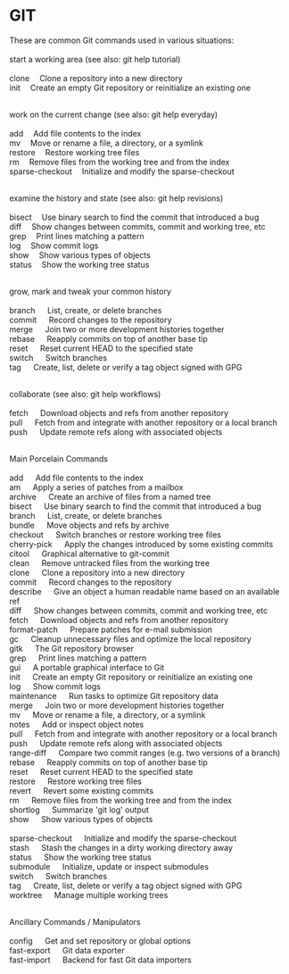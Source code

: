 # GIT

These are common Git commands used in various situations:
<br/>
<br/>
start a working area (see also: git help tutorial)<br/><br/>
   clone &emsp;Clone a repository into a new directory<br/>
   init  &emsp;Create an empty Git repository or reinitialize an existing one<br/><br/>

work on the current change (see also: git help everyday)<br/><br/>
   add&emsp;               Add file contents to the index<br/>
   mv&emsp;                Move or rename a file, a directory, or a symlink<br/>
   restore&emsp;           Restore working tree files<br/>
   rm&emsp;                Remove files from the working tree and from the index<br/>
   sparse-checkout&emsp;    Initialize and modify the sparse-checkout<br/><br/>

examine the history and state (see also: git help revisions)<br/><br/>
   bisect&emsp;             Use binary search to find the commit that introduced a bug<br/>
   diff&emsp;               Show changes between commits, commit and working tree, etc<br/>
   grep&emsp;               Print lines matching a pattern<br/>
   log&emsp;                Show commit logs<br/>
   show&emsp;               Show various types of objects<br/>
   status&emsp;             Show the working tree status<br/><br/>

grow, mark and tweak your common history<br/><br/>
   branch            &emsp;    List, create, or delete branches<br/>
   commit            &emsp;    Record changes to the repository<br/>
   merge             &emsp;    Join two or more development histories together<br/>
   rebase            &emsp;    Reapply commits on top of another base tip<br/>
   reset             &emsp;    Reset current HEAD to the specified state<br/>
   switch            &emsp;    Switch branches<br/>
   tag               &emsp;    Create, list, delete or verify a tag object signed with GPG<br/><br/>

collaborate (see also: git help workflows)<br/><br/>
   fetch             &emsp;    Download objects and refs from another repository<br/>
   pull              &emsp;    Fetch from and integrate with another repository or a local branch<br/>
   push              &emsp;    Update remote refs along with associated objects<br/><br/>
   
Main Porcelain Commands<br/><br/>
   add                  &emsp;    Add file contents to the index<br/>
   am                   &emsp;    Apply a series of patches from a mailbox<br/>
   archive              &emsp;    Create an archive of files from a named tree<br/>
   bisect               &emsp;    Use binary search to find the commit that introduced a bug<br/>
   branch               &emsp;    List, create, or delete branches<br/>
   bundle               &emsp;    Move objects and refs by archive<br/>
   checkout             &emsp;    Switch branches or restore working tree files<br/>
   cherry-pick          &emsp;    Apply the changes introduced by some existing commits<br/>
   citool               &emsp;    Graphical alternative to git-commit<br/>
   clean                &emsp;    Remove untracked files from the working tree<br/>
   clone                &emsp;    Clone a repository into a new directory<br/>
   commit               &emsp;    Record changes to the repository<br/>
   describe             &emsp;    Give an object a human readable name based on an available ref<br/>
   diff                 &emsp;    Show changes between commits, commit and working tree, etc<br/>
   fetch                &emsp;    Download objects and refs from another repository<br/>
   format-patch         &emsp;    Prepare patches for e-mail submission<br/>
   gc                   &emsp;    Cleanup unnecessary files and optimize the local repository<br/>
   gitk                 &emsp;    The Git repository browser<br/>
   grep                 &emsp;    Print lines matching a pattern<br/>
   gui                  &emsp;    A portable graphical interface to Git<br/>
   init                 &emsp;    Create an empty Git repository or reinitialize an existing one<br/>
   log                  &emsp;    Show commit logs<br/>
   maintenance          &emsp;    Run tasks to optimize Git repository data<br/>
   merge                &emsp;    Join two or more development histories together<br/>
   mv                   &emsp;    Move or rename a file, a directory, or a symlink<br/>
   notes                &emsp;    Add or inspect object notes<br/>
   pull                 &emsp;    Fetch from and integrate with another repository or a local branch<br/>
   push                 &emsp;    Update remote refs along with associated objects<br/>
   range-diff           &emsp;    Compare two commit ranges (e.g. two versions of a branch)<br/>
   rebase               &emsp;    Reapply commits on top of another base tip<br/>
   reset                &emsp;    Reset current HEAD to the specified state<br/>
   restore              &emsp;    Restore working tree files<br/>
   revert               &emsp;    Revert some existing commits<br/>
   rm                   &emsp;    Remove files from the working tree and from the index<br/>
   shortlog             &emsp;    Summarize 'git log' output<br/>
   show                 &emsp;    Show various types of objects<br/><br/>
   sparse-checkout      &emsp;    Initialize and modify the sparse-checkout<br/>
   stash                &emsp;    Stash the changes in a dirty working directory away<br/>
   status               &emsp;    Show the working tree status<br/>
   submodule            &emsp;    Initialize, update or inspect submodules<br/>
   switch               &emsp;    Switch branches<br/>
   tag                  &emsp;    Create, list, delete or verify a tag object signed with GPG<br/>
   worktree             &emsp;    Manage multiple working trees<br/><br/>

Ancillary Commands / Manipulators<br/><br/>
   config               &emsp;    Get and set repository or global options<br/>
   fast-export          &emsp;    Git data exporter<br/>
   fast-import          &emsp;    Backend for fast Git data importers<br/><br/>

   
